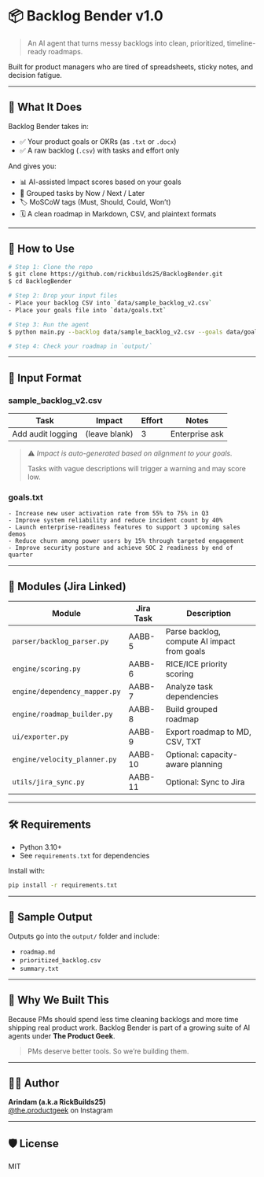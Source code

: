 # 📦 Backlog Bender v1.0

> An AI agent that turns messy backlogs into clean, prioritized, timeline-ready roadmaps.

Built for product managers who are tired of spreadsheets, sticky notes, and decision fatigue.

---

## 🧠 What It Does

Backlog Bender takes in:
- ✅ Your product goals or OKRs (as `.txt` or `.docx`)
- ✅ A raw backlog (`.csv`) with tasks and effort only

And gives you:
- 📊 AI-assisted Impact scores based on your goals
- 📂 Grouped tasks by Now / Next / Later
- 🏷 MoSCoW tags (Must, Should, Could, Won’t)
- 🗓 A clean roadmap in Markdown, CSV, and plaintext formats

---

## 🚀 How to Use

```bash
# Step 1: Clone the repo
$ git clone https://github.com/rickbuilds25/BacklogBender.git
$ cd BacklogBender

# Step 2: Drop your input files
- Place your backlog CSV into `data/sample_backlog_v2.csv`
- Place your goals file into `data/goals.txt`

# Step 3: Run the agent
$ python main.py --backlog data/sample_backlog_v2.csv --goals data/goals.txt

# Step 4: Check your roadmap in `output/`
```

---

## 📅 Input Format

### sample_backlog_v2.csv
| Task | Impact | Effort | Notes |
|------|--------|--------|-------|
| Add audit logging | (leave blank) | 3 | Enterprise ask |

> ⚠️ *Impact is auto-generated based on alignment to your goals.*
> 
> Tasks with vague descriptions will trigger a warning and may score low.

### goals.txt
```
- Increase new user activation rate from 55% to 75% in Q3
- Improve system reliability and reduce incident count by 40%
- Launch enterprise-readiness features to support 3 upcoming sales demos
- Reduce churn among power users by 15% through targeted engagement
- Improve security posture and achieve SOC 2 readiness by end of quarter
```

---

## 🧩 Modules (Jira Linked)

| Module | Jira Task | Description |
|--------|-----------|-------------|
| `parser/backlog_parser.py` | AABB-5 | Parse backlog, compute AI impact from goals |
| `engine/scoring.py` | AABB-6 | RICE/ICE priority scoring |
| `engine/dependency_mapper.py` | AABB-7 | Analyze task dependencies |
| `engine/roadmap_builder.py` | AABB-8 | Build grouped roadmap |
| `ui/exporter.py` | AABB-9 | Export roadmap to MD, CSV, TXT |
| `engine/velocity_planner.py` | AABB-10 | Optional: capacity-aware planning |
| `utils/jira_sync.py` | AABB-11 | Optional: Sync to Jira |

---

## 🛠 Requirements
- Python 3.10+
- See `requirements.txt` for dependencies

Install with:
```bash
pip install -r requirements.txt
```

---

## 🧪 Sample Output
Outputs go into the `output/` folder and include:
- `roadmap.md`
- `prioritized_backlog.csv`
- `summary.txt`

---

## 🧠 Why We Built This
Because PMs should spend less time cleaning backlogs and more time shipping real product work. Backlog Bender is part of a growing suite of AI agents under **The Product Geek**.

> PMs deserve better tools. So we’re building them.

---

## 👨‍💻 Author
**Arindam (a.k.a RickBuilds25)**  
[@the.productgeek](https://www.instagram.com/the.productgeek) on Instagram

---

## 🛡 License
MIT
